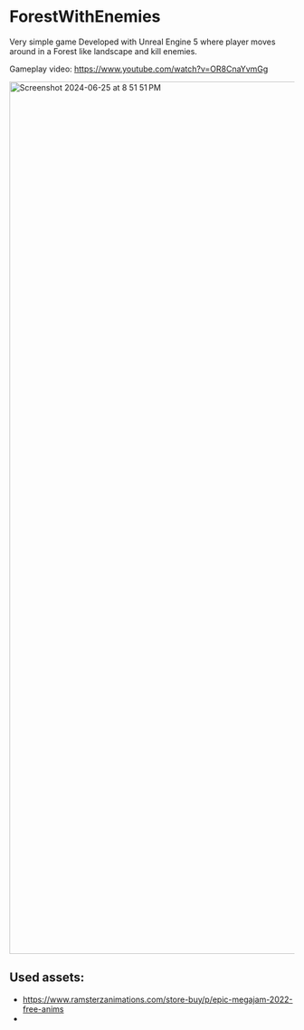 # ForestWithEnemies
Very simple game Developed with Unreal Engine 5 where player moves around in a Forest like landscape and kill enemies.

Gameplay video: https://www.youtube.com/watch?v=OR8CnaYvmGg


<img width="1542" alt="Screenshot 2024-06-25 at 8 51 51 PM" src="https://github.com/sqb-bhatti/ForestWithEnemies/assets/131648217/0e29c9c8-6c42-498e-bd00-af9eebf17a3b">


## Used assets:
- https://www.ramsterzanimations.com/store-buy/p/epic-megajam-2022-free-anims
- 
